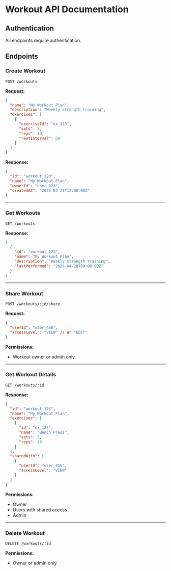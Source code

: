 # Workout API Documentation

## Authentication
All endpoints require authentication.

## Endpoints

### Create Workout
`POST /workouts`

**Request:**
```json
{
  "name": "My Workout Plan",
  "description": "Weekly strength training",
  "exercises": [
    {
      "exerciseId": "ex_123",
      "sets": 3,
      "reps": 10,
      "restInterval": 60
    }
  ]
}
```

**Response:**
```json
{
  "id": "workout_123",
  "name": "My Workout Plan",
  "ownerId": "user_123",
  "createdAt": "2025-04-21T12:00:00Z"
}
```

---

### Get Workouts
`GET /workouts`

**Response:**
```json
[
  {
    "id": "workout_123",
    "name": "My Workout Plan",
    "description": "Weekly strength training",
    "lastPerformed": "2025-04-20T09:00:00Z"
  }
]
```

---

### Share Workout
`POST /workouts/:id/share`

**Request:**
```json
{
  "userId": "user_456",
  "accessLevel": "VIEW" // or "EDIT"
}
```

**Permissions:**
- Workout owner or admin only

---

### Get Workout Details
`GET /workouts/:id`

**Response:**
```json
{
  "id": "workout_123",
  "name": "My Workout Plan",
  "exercises": [
    {
      "id": "ex_123",
      "name": "Bench Press",
      "sets": 3,
      "reps": 10
    }
  ],
  "sharedWith": [
    {
      "userId": "user_456",
      "accessLevel": "VIEW"
    }
  ]
}
```

**Permissions:**
- Owner
- Users with shared access
- Admin

---

### Delete Workout
`DELETE /workouts/:id`

**Permissions:**
- Owner or admin only